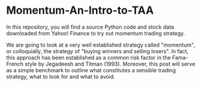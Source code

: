 # Momentum-An-Intro-to-TAA
In this repository, you will find a source Python code and stock data downloaded from Yahoo! Finance to try out  momentum trading strategy.

We are going to look at a very well established strategy called "momentum", or colloquially, the strategy of "buying winners and selling losers". In fact, this approach has been established as a common risk factor in the Fama-French style by Jegadeesh and Titman (1993). Moreover, this post will serve as a simple benchmark to outline what constitutes a sensible trading strategy, what to look for and what to avoid.
